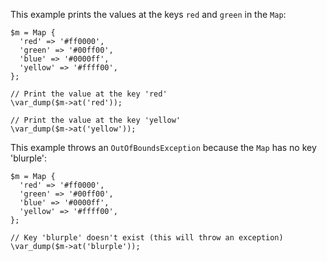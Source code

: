 This example prints the values at the keys `red` and `green` in the `Map`:

```existing-key.php
$m = Map {
  'red' => '#ff0000',
  'green' => '#00ff00',
  'blue' => '#0000ff',
  'yellow' => '#ffff00',
};

// Print the value at the key 'red'
\var_dump($m->at('red'));

// Print the value at the key 'yellow'
\var_dump($m->at('yellow'));
```

This example throws an `OutOfBoundsException` because the `Map` has no key 'blurple':

```missing-key.php
$m = Map {
  'red' => '#ff0000',
  'green' => '#00ff00',
  'blue' => '#0000ff',
  'yellow' => '#ffff00',
};

// Key 'blurple' doesn't exist (this will throw an exception)
\var_dump($m->at('blurple'));
```
